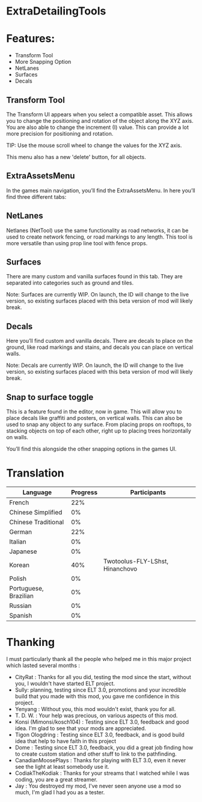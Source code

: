 # ExtraDetailingTools

# Features:
* Transform Tool
* More Snapping Option
* NetLanes
* Surfaces
* Decals

## Transform Tool
The Transform UI appears when you select a compatible asset. This allows you to change the positioning and rotation of the object along the XYZ axis. You are also able to change the increment (I) value. This can provide a lot more precision for positioning and rotation.

TIP: Use the mouse scroll wheel to change the values for the XYZ axis.

This menu also has a new 'delete' button, for all objects.

## ExtraAssetsMenu

In the games main navigation, you’ll find the ExtraAssetsMenu. In here you’ll find three different tabs:

## NetLanes
Netlanes (NetTool) use the same functionality as road networks, it can be used to create network fencing, or road markings to any length. This tool is more versatile than using prop line tool with fence props.

## Surfaces
There are many custom and vanilla surfaces found in this tab. They are separated into categories such as ground and tiles.

Note: Surfaces are currently WIP. On launch, the ID will change to the live version, so existing surfaces placed with this beta version of mod will likely break.

## Decals
Here you’ll find custom and vanilla decals. There are decals to place on the ground, like road markings and stains, and decals you can place on vertical walls.

Note: Decals are currently WIP. On launch, the ID will change to the live version, so existing surfaces placed with this beta version of mod will likely break.

## Snap to surface toggle
This is a feature found in the editor, now in game. This will allow you to place decals like graffiti and posters, on vertical walls. This can also be used to snap any object to any surface. From placing props on rooftops, to stacking objects on top of each other, right up to placing trees horizontally on walls.

You’ll find this alongside the other snapping options in the games UI.

# Translation
| Language				| Progress	| Participants |
| --------------------- | ---------	| ------------ |
| French				| 22%		| |
| Chinese Simplified	| 0%		| |
| Chinese Traditional	| 0%		| |
| German				| 22%		| |
| Italian				| 0%		| |
| Japanese				| 0%		| |
| Korean				| 40%		| Twotoolus-FLY-LShst, Hinanchovo |
| Polish				| 0%		| |
| Portuguese, Brazilian | 0%		| |
| Russian				| 0%		| |
| Spanish				| 0%		| |

# Thanking
I must particularly thank all the people who helped me in this major project which lasted several months :
* CityRat : Thanks for all you did, testing the mod since the start, without you, I wouldn't have started ELT project.
* Sully: planning, testing since ELT 3.0, promotions and your incredible build that you made with this mod, you gave me confidence in this project.
* Yenyang : Without you, this mod wouldn't exist, thank you for all.
* T. D. W. : Your help was precious, on various aspects of this mod.
* Konsi (Mimonsi/kosch104) : Testing since ELT 3.0, feedback and good idea. I'm glad to see that your mods are appreciated.
* Tigon Ologdring : Testing since ELT 3.0, feedback, and is good build idea that help to have faith in this project
* Dome : Testing since ELT 3.0, feedback, you did a great job finding how to create custom station and other stuff to link to the pathfinding.
* CanadianMoosePlays : Thanks for playing with ELT 3.0, even it never see the light at least somebody use it.
* CodiakTheKodiak : Thanks for your streams that I watched while I was coding, you are a great streamer.
* Jay : You destroyed my mod, I've never seen anyone use a mod so much, I'm glad I had you as a tester.
